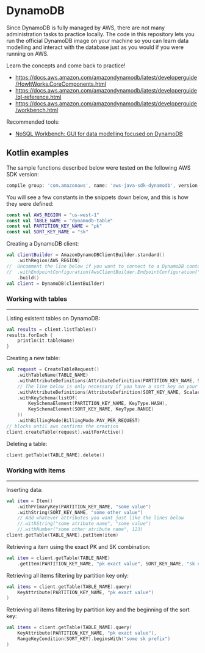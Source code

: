 # DynamoDB

Since DynamoDB is fully managed by AWS, there are not many administration tasks to practice locally. The code in this repository lets you run the official DynamoDB image on your machine so you can learn data modelling and interact with the database just as you would if you were running on AWS.

Learn the concepts and come back to practice!
* https://docs.aws.amazon.com/amazondynamodb/latest/developerguide/HowItWorks.CoreComponents.html
* https://docs.aws.amazon.com/amazondynamodb/latest/developerguide/ql-reference.html
* https://docs.aws.amazon.com/amazondynamodb/latest/developerguide/workbench.html

Recommended tools:

* [NoSQL Workbench: GUI for data modelling focused on DynamoDB](https://docs.aws.amazon.com/amazondynamodb/latest/developerguide/workbench.settingup.html)


## Kotlin examples
The sample functions described below were tested on the following AWS SDK version:

```gradle
compile group: 'com.amazonaws', name: 'aws-java-sdk-dynamodb', version: '1.11.929'
```

You will see a few constants in the snippets down below, and this is how they were defined:

```kotlin
const val AWS_REGION = "us-west-1"
const val TABLE_NAME = "dynamodb-table"
const val PARTITION_KEY_NAME = "pk"
const val SORT_KEY_NAME = "sk"
```

Creating a DynamoDB client:
```kotlin
val clientBuilder = AmazonDynamoDBClientBuilder.standard()
    .withRegion(AWS_REGION)
//  Uncomment the line below if you want to connect to a DynamoDB container running locally
//  .withEndpointConfiguration(AwsClientBuilder.EndpointConfiguration("http://localhost:8000", AWS_REGION))
    .build()
val client = DynamoDB(clientBuilder)
```

### Working with tables
---

Listing existent tables on DynamoDB:
```kotlin
val results = client.listTables()
results.forEach {
    println(it.tableName)
}
```

Creating a new table:
```Kotlin
val request = CreateTableRequest()
    .withTableName(TABLE_NAME)
    .withAttributeDefinitions(AttributeDefinition(PARTITION_KEY_NAME, ScalarAttributeType.S))
    // The line below is only necessary if you have a sort key on your design
    .withAttributeDefinitions(AttributeDefinition(SORT_KEY_NAME, ScalarAttributeType.S))
    .withKeySchema(listOf(
        KeySchemaElement(PARTITION_KEY_NAME, KeyType.HASH),
        KeySchemaElement(SORT_KEY_NAME, KeyType.RANGE)
    ))
    .withBillingMode(BillingMode.PAY_PER_REQUEST)
// blocks until aws confirms the creation
client.createTable(request).waitForActive()
```

Deleting a table:
```kotlin
client.getTable(TABLE_NAME).delete()
```


### Working with items
---

Inserting data:
```kotlin
val item = Item()
    .withPrimaryKey(PARTITION_KEY_NAME, "some value")
    .withString(SORT_KEY_NAME, "some other value")
    // Add whatever attributes you want just like the lines below
    //.withString("some atribute name", "some value")
    //.withNumber("some other atribute name", 123)
client.getTable(TABLE_NAME).putItem(item)
```

Retrieving a item using the exact PK and SK combination:
```kotlin
val item = client.getTable(TABLE_NAME)
    .getItem(PARTITION_KEY_NAME, "pk exact value", SORT_KEY_NAME, "sk exact value")
```

Retrieving all items filtering by partition key only:
```kotlin
val items = client.getTable(TABLE_NAME).query(
    KeyAttribute(PARTITION_KEY_NAME, "pk exact value")
)
```
Retrieving all items filtering by partition key and the beginning of the sort key:
```Kotlin
val items = client.getTable(TABLE_NAME).query(
    KeyAttribute(PARTITION_KEY_NAME, "pk exact value"),
    RangeKeyCondition(SORT_KEY).beginsWith("some sk prefix")
)
```

